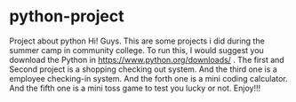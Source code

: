 # python-project
Project about python
  Hi! Guys. This are some projects i did during the summer camp in community college. To run this, I would suggest you download the 
Python in https://www.python.org/downloads/ . The first and Second project is a shopping checking out system. And the third one is
a employee checking-in system. And the forth one is a mini coding calculator. And the fifth one is a mini toss game to test you lucky
or not. Enjoy!!!
